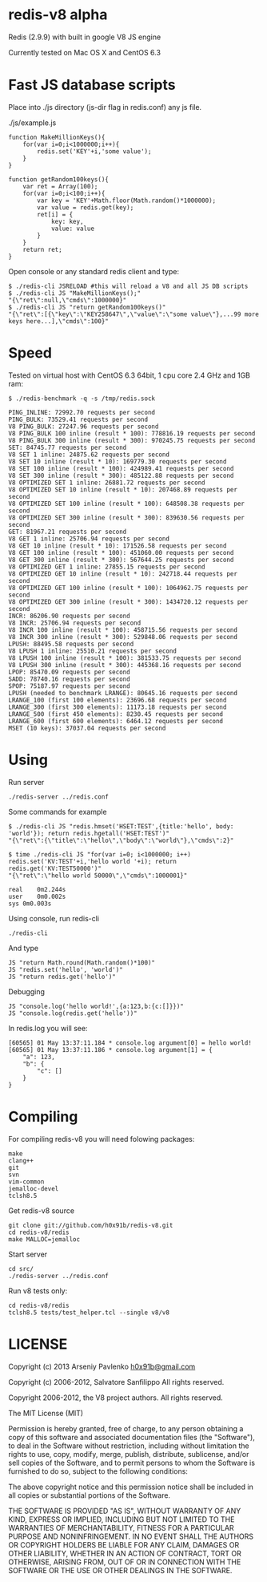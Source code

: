 redis-v8 alpha
==============

Redis (2.9.9) with built in google V8 JS engine

Currently tested on Mac OS X and CentOS 6.3

Fast JS database scripts
========================

Place into ./js directory (js-dir flag in redis.conf) any js file.

./js/example.js

	function MakeMillionKeys(){
		for(var i=0;i<1000000;i++){
			redis.set('KEY'+i,'some value');
		}
	}

	function getRandom100keys(){
		var ret = Array(100);
		for(var i=0;i<100;i++){
			var key = 'KEY'+Math.floor(Math.random()*1000000);
			var value = redis.get(key);
			ret[i] = {
				key: key,
				value: value
			}
		}
		return ret;
	}
	
Open console or any standard redis client and type:

	$ ./redis-cli JSRELOAD #this will reload a V8 and all JS DB scripts
	$ ./redis-cli JS "MakeMillionKeys();"
	"{\"ret\":null,\"cmds\":1000000}"
	$ ./redis-cli JS "return getRandom100keys()"
	"{\"ret\":[{\"key\":\"KEY258647\",\"value\":\"some value\"},...99 more keys here...],\"cmds\":100}"

Speed
=====

Tested on virtual host with CentOS 6.3 64bit, 1 cpu core 2.4 GHz and 1GB ram:

	$ ./redis-benchmark -q -s /tmp/redis.sock 
	
	PING_INLINE: 72992.70 requests per second
	PING_BULK: 73529.41 requests per second
	V8 PING_BULK: 27247.96 requests per second
	V8 PING_BULK 100 inline (result * 100): 778816.19 requests per second
	V8 PING_BULK 300 inline (result * 300): 970245.75 requests per second
	SET: 84745.77 requests per second
	V8 SET 1 inline: 24875.62 requests per second
	V8 SET 10 inline (result * 10): 169779.30 requests per second
	V8 SET 100 inline (result * 100): 424989.41 requests per second
	V8 SET 300 inline (result * 300): 485122.88 requests per second
	V8 OPTIMIZED SET 1 inline: 26881.72 requests per second
	V8 OPTIMIZED SET 10 inline (result * 10): 207468.89 requests per second
	V8 OPTIMIZED SET 100 inline (result * 100): 648508.38 requests per second
	V8 OPTIMIZED SET 300 inline (result * 300): 839630.56 requests per second
	GET: 81967.21 requests per second
	V8 GET 1 inline: 25706.94 requests per second
	V8 GET 10 inline (result * 10): 171526.58 requests per second
	V8 GET 100 inline (result * 100): 451060.00 requests per second
	V8 GET 300 inline (result * 300): 567644.25 requests per second
	V8 OPTIMIZED GET 1 inline: 27855.15 requests per second
	V8 OPTIMIZED GET 10 inline (result * 10): 242718.44 requests per second
	V8 OPTIMIZED GET 100 inline (result * 100): 1064962.75 requests per second
	V8 OPTIMIZED GET 300 inline (result * 300): 1434720.12 requests per second
	INCR: 86206.90 requests per second
	V8 INCR: 25706.94 requests per second
	V8 INCR 100 inline (result * 100): 458715.56 requests per second
	V8 INCR 300 inline (result * 300): 529848.06 requests per second
	LPUSH: 88495.58 requests per second
	V8 LPUSH 1 inline: 25510.21 requests per second
	V8 LPUSH 100 inline (result * 100): 381533.75 requests per second
	V8 LPUSH 300 inline (result * 300): 445368.16 requests per second
	LPOP: 85470.09 requests per second
	SADD: 78740.16 requests per second
	SPOP: 75187.97 requests per second
	LPUSH (needed to benchmark LRANGE): 80645.16 requests per second
	LRANGE_100 (first 100 elements): 23696.68 requests per second
	LRANGE_300 (first 300 elements): 11173.18 requests per second
	LRANGE_500 (first 450 elements): 8230.45 requests per second
	LRANGE_600 (first 600 elements): 6464.12 requests per second
	MSET (10 keys): 37037.04 requests per second


Using
=====

Run server

	./redis-server ../redis.conf

Some commands for example

	$ ./redis-cli JS "redis.hmset('HSET:TEST',{title:'hello', body: 'world'}); return redis.hgetall('HSET:TEST')"
	"{\"ret\":{\"title\":\"hello\",\"body\":\"world\"},\"cmds\":2}"
	
	$ time ./redis-cli JS "for(var i=0; i<1000000; i++) redis.set('KV:TEST'+i,'hello world '+i); return redis.get('KV:TEST50000')"
	"{\"ret\":\"hello world 50000\",\"cmds\":1000001}"

	real	0m2.244s
	user	0m0.002s
	sys	0m0.003s

Using console, run redis-cli
	
	./redis-cli

And type

	JS "return Math.round(Math.random()*100)"
	JS "redis.set('hello', 'world')"
	JS "return redis.get('hello')"

Debugging

	JS "console.log('hello world!',{a:123,b:{c:[]}})"
	JS "console.log(redis.get('hello'))"
	
In redis.log you will see:

	[60565] 01 May 13:37:11.184 * console.log argument[0] = hello world!
	[60565] 01 May 13:37:11.186 * console.log argument[1] = {
		"a": 123,
		"b": {
			"c": []
		}
	}


Compiling
=========

For compiling redis-v8 you will need folowing packages:
	
	make
	clang++
	git
	svn
	vim-common
	jemalloc-devel
	tclsh8.5

Get redis-v8 source

	git clone git://github.com/h0x91b/redis-v8.git
	cd redis-v8/redis
	make MALLOC=jemalloc

Start server

	cd src/
	./redis-server ../redis.conf

Run v8 tests only:

	cd redis-v8/redis
	tclsh8.5 tests/test_helper.tcl --single v8/v8


LICENSE
=======
Copyright (c) 2013 Arseniy Pavlenko <h0x91b@gmail.com>

Copyright (c) 2006-2012, Salvatore Sanfilippo
All rights reserved.

Copyright 2006-2012, the V8 project authors. All rights reserved.

The MIT License (MIT)

Permission is hereby granted, free of charge, to any person obtaining a copy
of this software and associated documentation files (the "Software"), to deal
in the Software without restriction, including without limitation the rights
to use, copy, modify, merge, publish, distribute, sublicense, and/or sell
copies of the Software, and to permit persons to whom the Software is
furnished to do so, subject to the following conditions:

The above copyright notice and this permission notice shall be included in
all copies or substantial portions of the Software.

THE SOFTWARE IS PROVIDED "AS IS", WITHOUT WARRANTY OF ANY KIND, EXPRESS OR
IMPLIED, INCLUDING BUT NOT LIMITED TO THE WARRANTIES OF MERCHANTABILITY,
FITNESS FOR A PARTICULAR PURPOSE AND NONINFRINGEMENT. IN NO EVENT SHALL THE
AUTHORS OR COPYRIGHT HOLDERS BE LIABLE FOR ANY CLAIM, DAMAGES OR OTHER
LIABILITY, WHETHER IN AN ACTION OF CONTRACT, TORT OR OTHERWISE, ARISING FROM,
OUT OF OR IN CONNECTION WITH THE SOFTWARE OR THE USE OR OTHER DEALINGS IN
THE SOFTWARE.